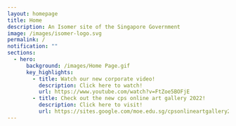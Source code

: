 ```yaml
---
layout: homepage
title: Home
description: An Isomer site of the Singapore Government
image: /images/isomer-logo.svg
permalink: /
notification: ""
sections:
  - hero:
      background: /images/Home Page.gif
      key_highlights:
        - title: Watch our new corporate video!
          description: Click here to watch!
          url: https://www.youtube.com/watch?v=FtZoe5BOFjE
        - title: Check out the new cps online art gallery 2022!
          description: Click here to visit!
          url: https://sites.google.com/moe.edu.sg/cpsonlineartgallery2022/home
---
```

